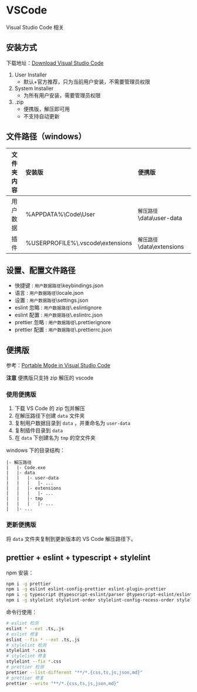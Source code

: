 # VSCode

Visual Studio Code 相关

## 安装方式

下载地址：[Download Visual Studio Code](https://code.visualstudio.com/download)

1. User Installer
   - 默认+官方推荐，只为当前用户安装，不需要管理员权限
2. System Installer
   - 为所有用户安装，需要管理员权限
3. .zip
   - 便携版，解压即可用
   - 不支持自动更新

## 文件路径（windows）

| 文件夹内容 | 安装版                             | 便携版                       |
| :--------: | :--------------------------------- | :--------------------------- |
|  用户数据  | %APPDATA%\\Code\\User              | `解压路径`\\data\\user-data  |
|    插件    | %USERPROFILE%\\.vscode\\extensions | `解压路径`\\data\\extensions |

## 设置、配置文件路径

- 快捷键 : `用户数据路径`\\keybindings.json
- 语言 : `用户数据路径`\\locale.json
- 设置 : `用户数据路径`\\settings.json
- eslint 忽略 : `用户数据路径`\\.eslintignore
- eslint 配置 : `用户数据路径`\\.eslintrc.json
- prettier 忽略 : `用户数据路径`\\.prettierignore
- prettier 配置 : `用户数据路径`\\.prettierrc.json

## 便携版

参考：[Portable Mode in Visual Studio Code](https://code.visualstudio.com/docs/editor/portable)

**注意** 便携版只支持 zip 解压的 vscode

### 使用便携版

1. 下载 VS Code 的 zip 包并解压
2. 在解压路径下创建 `data` 文件夹
3. 复制用户数据目录到 `data` ，并重命名为 `user-data`
4. 复制插件目录到 `data`
5. 在 `data` 下创建名为 `tmp` 的空文件夹

windows 下的目录结构：

```
|- 解压路径
|   |- Code.exe
|   |- data
|   |   |- user-data
|   |   |   |- ...
|   |   |- extensions
|   |   |   |- ...
|   |   |- tmp
|   |   |   |- ...
|   |- ...
```

### 更新便携版

将 `data` 文件夹复制到更新版本的 VS Code 解压路径下。

## prettier + eslint + typescript + stylelint

npm 安装：

```sh
npm i -g prettier
npm i -g eslint eslint-config-prettier eslint-plugin-prettier
npm i -g typescript @typescript-eslint/parser @typescript-eslint/eslint-plugin
npm i -g stylelint stylelint-order stylelint-config-recess-order stylelint-plugin-stylus stylelint-config-prettier stylelint-prettier
```

命令行使用：

```sh
# eslint 检测
eslint * --ext .ts,.js
# eslint 修复
eslint --fix * --ext .ts,.js
# stylelint 检测
stylelint *.css
# stylelint 修复
stylelint --fix *.css
# prettier 检测
prettier --list-different "**/*.{css,ts,js,json,md}"
# prettier 修复
prettier --write "**/*.{css,ts,js,json,md}"
```
